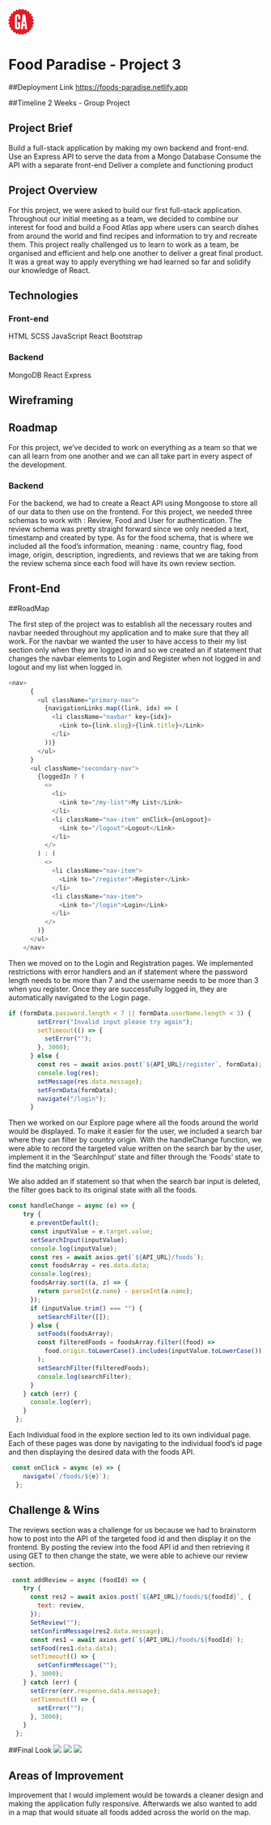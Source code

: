 ![GA Logo](https://raw.githubusercontent.com/karinas98/MusicLibraryProject/main/469f976e-1432-11e5-8199-6ac91363302b.png) 

# Food Paradise - Project 3

##Deployment Link
https://foods-paradise.netlify.app

##Timeline
2 Weeks - Group Project

## Project Brief
Build a full-stack application by making my own backend and front-end.
Use an Express API to serve the data from a Mongo Database
Consume the API with a separate front-end
Deliver a complete and functioning product


## Project Overview

For this project, we were asked to build our first full-stack application. Throughout our initial meeting as a team, we decided to combine our interest for food and build a Food Atlas app where users can search dishes from around the world and find recipes and information to try and recreate them. This project really challenged us to learn to work as a team, be organised and efficient and help one another to deliver a great final product. It was a great way to apply everything we had learned so far and solidify our knowledge of React. 

## Technologies
### Front-end
HTML
SCSS
JavaScript
React
Bootstrap
### Backend
MongoDB
React
Express

## Wireframing 

## Roadmap
For this project, we’ve decided to work on everything as a team so that we can all learn from one another and we can all take part in every aspect of the development. 


### Backend
For the backend, we had to create a React API using Mongoose to store all of our data to then use on the frontend. For this project, we needed three schemas to work with : Review, Food and User for authentication. The review schema was pretty straight forward since we only needed a text, timestamp and created by type. As for the food schema, that is where we included all the food’s information, meaning : name, country flag, food image, origin, description, ingredients, and reviews that we are taking from the review schema since each food will have its own review section.


## Front-End
##RoadMap

The first step of the project was to establish all the necessary routes and navbar needed throughout my application and to make sure that they all work. For the navbar we wanted the user to have access to their my list section only when they are logged in and so we created an if statement that changes the navbar elements to Login and Register when not logged in and logout and my list when logged in.

```javascript
<nav>
      {
        <ul className="primary-nav">
          {navigationLinks.map((link, idx) => (
            <li className="navbar" key={idx}>
              <Link to={link.slug}>{link.title}</Link>
            </li>
          ))}
        </ul>
      }
      <ul className="secondary-nav">
        {loggedIn ? (
          <>
            <li>
              <Link to="/my-list">My List</Link>
            </li>
            <li className="nav-item" onClick={onLogout}>
              <Link to="/logout">Logout</Link>
            </li>
          </>
        ) : (
          <>
            <li className="nav-item">
              <Link to="/register">Register</Link>
            </li>
            <li className="nav-item">
              <Link to="/login">Login</Link>
            </li>
          </>
        )}
      </ul>
    </nav>
```
Then we moved on to the Login and Registration pages. We implemented restrictions with error handlers and an if statement where the password length needs to be more than 7 and the username needs to be more than 3 when you register. Once they are successfully logged in, they are automatically navigated to the Login page.

```javascript
if (formData.password.length < 7 || formData.userName.length < 3) {
        setError("Invalid input please try again");
        setTimeout(() => {
          setError("");
        }, 3000);
      } else {
        const res = await axios.post(`${API_URL}/register`, formData);
        console.log(res);
        setMessage(res.data.message);
        setFormData(formData);
        navigate("/login");
      }
```
Then we worked on our Explore page where all the foods around the world would be displayed. To make it easier for the user, we included a search bar where they can filter by country origin. With the handleChange function, we were able to record the targeted value written on the search bar by the user, implement it in the ‘SearchInput’ state and filter through the ‘Foods’ state to find the matching origin. 

We also added an if statement so that when the search bar input is deleted, the filter goes back to its original state with all the foods. 

```javascript
const handleChange = async (e) => {
    try {
      e.preventDefault();
      const inputValue = e.target.value;
      setSearchInput(inputValue);
      console.log(inputValue);
      const res = await axios.get(`${API_URL}/foods`);
      const foodsArray = res.data.data;
      console.log(res);
      foodsArray.sort((a, z) => {
        return parseInt(z.name) - parseInt(a.name);
      });
      if (inputValue.trim() === "") {
        setSearchFilter([]);
      } else {
        setFoods(foodsArray);
        const filteredFoods = foodsArray.filter((food) =>
          food.origin.toLowerCase().includes(inputValue.toLowerCase())
        );
        setSearchFilter(filteredFoods);
        console.log(searchFilter);
      }
    } catch (err) {
      console.log(err);
    }
  };
```
Each Individual food in the explore section led to its own individual page. Each of these pages was done by navigating to the individual food’s id page and then displaying the desired data with the foods API. 

```javascript
 const onClick = async (e) => {
    navigate(`/foods/${e}`);
  };
```

## Challenge & Wins
The reviews section was a challenge for us because we had to brainstorm how to post into the API of the targeted food id and then display it on the frontend. By posting the review into the food API id and then retrieving it using GET to then change the state, we were able to achieve our review section.

```javascript
 const addReview = async (foodId) => {
    try {
      const res2 = await axios.post(`${API_URL}/foods/${foodId}`, {
        text: review,
      });
      SetReview("");
      setConfirmMessage(res2.data.message);
      const res1 = await axios.get(`${API_URL}/foods/${foodId}`);
      setFood(res1.data.data);
      setTimeout(() => {
        setConfirmMessage("");
      }, 3000);
    } catch (err) {
      setError(err.response.data.message);
      setTimeout(() => {
        setError("");
      }, 3000);
    }
  };
  ```
  
  ##Final Look
  ![](https://github.com/karinas98/project3-GA/blob/255ba734d4987286a60d9dca26d65d9d360b0ce7/Screenshot%202023-05-31%20at%2012.20.02.png)
   ![](https://github.com/karinas98/project3-GA/blob/255ba734d4987286a60d9dca26d65d9d360b0ce7/Screenshot%202023-05-31%20at%2012.21.03.png)
    ![](https://github.com/karinas98/project3-GA/blob/255ba734d4987286a60d9dca26d65d9d360b0ce7/Screenshot%202023-05-31%20at%2012.21.35.png)
    
 ## Areas of Improvement
Improvement that I would implement would be towards a cleaner design and making the application fully responsive. Afterwards we also wanted to add in a map that would situate all foods added across the world on the map.

